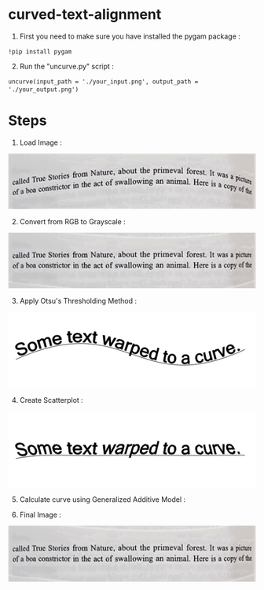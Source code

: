 # curved-text-alignment

1) First you need to make sure you have installed the pygam package :
```
!pip install pygam
```

2) Run the "uncurve.py" script :
```
uncurve(input_path = './your_input.png', output_path = './your_output.png')
```

# Steps

1) Load Image :

![Original image](./images/sample.png?raw=true)

2) Convert from RGB to Grayscale :

![Output image](./images/output.png?raw=true)

3) Apply Otsu's Thresholding Method :

![Original image](./images/sample1.png?raw=true)

4) Create Scatterplot :

![Output image](./images/output1.png?raw=true)

5) Calculate curve using Generalized Additive Model :

6) Final Image :

![Output image](./images/output.png?raw=true)
